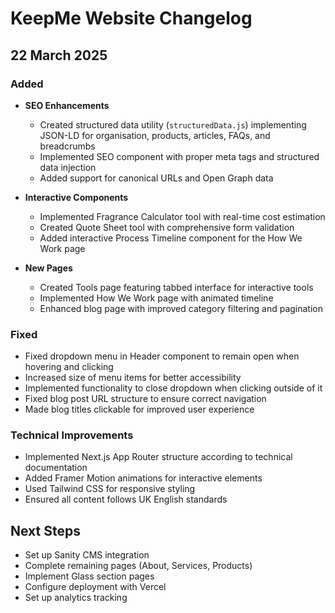 # KeepMe Website Changelog

## 22 March 2025

### Added
- **SEO Enhancements**
  - Created structured data utility (`structuredData.js`) implementing JSON-LD for organisation, products, articles, FAQs, and breadcrumbs
  - Implemented SEO component with proper meta tags and structured data injection
  - Added support for canonical URLs and Open Graph data

- **Interactive Components**
  - Implemented Fragrance Calculator tool with real-time cost estimation
  - Created Quote Sheet tool with comprehensive form validation
  - Added interactive Process Timeline component for the How We Work page

- **New Pages**
  - Created Tools page featuring tabbed interface for interactive tools
  - Implemented How We Work page with animated timeline
  - Enhanced blog page with improved category filtering and pagination

### Fixed
- Fixed dropdown menu in Header component to remain open when hovering and clicking
- Increased size of menu items for better accessibility
- Implemented functionality to close dropdown when clicking outside of it
- Fixed blog post URL structure to ensure correct navigation
- Made blog titles clickable for improved user experience

### Technical Improvements
- Implemented Next.js App Router structure according to technical documentation
- Added Framer Motion animations for interactive elements
- Used Tailwind CSS for responsive styling
- Ensured all content follows UK English standards

## Next Steps
- Set up Sanity CMS integration
- Complete remaining pages (About, Services, Products)
- Implement Glass section pages
- Configure deployment with Vercel
- Set up analytics tracking
